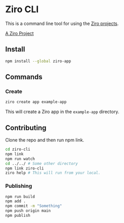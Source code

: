 # Ziro CLI

This is a command line tool for using the [Ziro projects](https://ziro.alexlockhart.me).

[A Ziro Project](https://ziro.alexlockhart.me/)

## Install

```bash
npm install --global ziro-app
```

## Commands

### Create

```bash
ziro create app example-app
```

This will create a Ziro app in the `example-app` directory.

## Contributing

Clone the repo and then run npm link.

```bash
cd ziro-cli
npm link
npm run watch
cd ../../ # Some other directory
npm link ziro-cli
ziro help # This will run from your local.
```

### Publishing

```bash
npm run build
npm add .
npm commit -m "Something"
npm push origin main
npm publish
```
